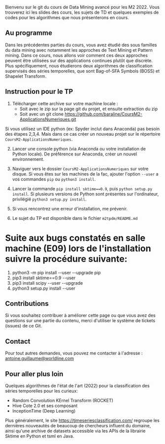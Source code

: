 Bienvenu sur le git du cours de Data Mining avancé pour les M2 2022. Vous trouverez ici les slides des cours, les sujets de TD et quelques exemples de codes pour les algorithmes que nous présenterons en cours.

## Au programme
Dans les précédentes parties du cours, vous avez étudié des sous familles du data mining avec notamment les approches de Text Mining et Pattern mining. Dans ce cours, nous allons voir comment ces deux approches peuvent être utilisées sur des applications continues plutôt que discrète. Plus spécifiquement, nous étudierons deux algorithmes de classification supervisés des séries temporelles, que sont Bag-of-SFA Symbols (BOSS) et Shapelet Transform.

## Instruction pour le TP
1. Télécharger cette archive sur votre machine locale :
    - Soit avec le zip sur la page git du projet, et ensuite extraction du zip
    - Soit avec un git clone https://github.com/baraline/CoursM2-ApplicationsNumeriques.git
    
Si vous utilisez un IDE python (ex: Spyder inclut dans Anaconda) pas besoin des étapes 2,3,4. Mais dans ce cas créer un nouveau projet sur le répertoire `CoursM2-ApplicationsNumeriques`.

2. Lancer une console python (via Anaconda ou votre installation de Python locale). De préférence sur Anaconda, créer un nouvel environnement.

3. Naviguer vers le dossier `CoursM2-ApplicationsNumeriques` sur votre disque. Si vous êtes sur les machines de la fac, ajouter l'option `--user` a vos commandes `pip` ou `python3 install`.

4. Lancer la commande `pip install sktime==0.9`, puis `python setup.py install`. Si plusieurs versions de Python sont présentes sur l'ordinateur, privilégié `python3 setup.py install`.

5. Si vous rencontrez une erreur d'installation, me prévenir.

6. Le sujet du TP est disponible dans le fichier `m2tpdm/README.md`

# Suite aux bugs constatés en salle machine (E09) lors de l'installation suivre la procédure suivante:
1. python3 -m pip install --user --upgrade pip
2. pip3 install sktime==0.9 --user
3. pip3 install scipy --user --upgrade
4. python3 setup.py install --user

## Contributions
Si vous souhaitez contribuer à améliorer cette page ou que vous avez des questions sur une partie du contenu, merci d'utiliser le système de tickets (issues) de ce Git.

## Contact
Pour tout autres demandes, vous pouvez me contacter à l'adresse : antoine.guillaume@worldline.com

## Pour aller plus loin 

Quelques algorithmes de l'état de l'art (2022) pour la classification des séries temporelles pour les curieux:

- Random Convolution KErnel Transform (ROCKET) 
- Hive Cote 2.0 et ses composant
- InceptionTime (Deep Learning)

Plus généralement, le site https://timeseriesclassification.com/ regroupe les dernières nouveautés de beaucoup de chercheurs influent du domaine, ainsi qu'une archive de datasets accessible via les APIs de la librairie Sktime en Python et tsml en Java.


